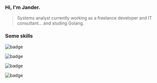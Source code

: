 ### Hi, I'm Jander.
> Systems analyst currently working as a freelance developer and IT consultant... and studing Golang.

### Some skills
![badge](https://img.shields.io/static/v1?label=microsoft&message=servers%20|%20azure%20|%20mssql&color=blue&style=flat&logo=MICROSOFT)

![badge](https://img.shields.io/static/v1?label=protheus&message=infrastructre%20|%20advpl%20|%20deploy&color=blue&style=flat&logo=ECLIPSEIDE)

![badge](https://img.shields.io/static/v1?label=devops&message=scrum%20|%20azure%20|%20...excel?!😐&color=blue&style=flat&logo=AZUREDEVOPS)

![badge](https://img.shields.io/static/v1?label=dev&message=loading%20since%201985...&color=blue&style=flat&logo=VISUALSTUDIOCODE)

<!--
![badge](https://img.shields.io/static/v1?label=react&message=framework&color=blue&style=for-the-badge&logo=REACT)

<div style="display: inline">
   <a href="https://azure.microsoft.com/pt-br/products/devops">
      <img width="50" height="50" src="https://cdn.jsdelivr.net/gh/devicons/devicon@latest/icons/azuredevops/azuredevops-original.svg" />
   </a>
   &nbsp;&nbsp;&nbsp;&nbsp;<img width="50" height="50" src="https://cdn.jsdelivr.net/gh/devicons/devicon@latest/icons/azuredevops/azuredevops-original.svg" />
</div>

##
-->


<!--
### Projects Roadmap (just hobby)
|Project Description|Status|Planned Date|
|-|-|-|
|Spacetime tunnel to resistance base|Approved|Christmas 2150|
|Millennium Falcon III shield upgrade|Approved|Easter 2243|
|Maverick-1 (nickname for R2D4) kernel upgrade with PyScript (_the BB series was discontinued due to suspicious conduct and bad influence on humans_)|Under analysis|not defined|
|~~A way to stop NWO and make the world free~~|~~_No viability_~~|~~_not defined_~~|
-->

